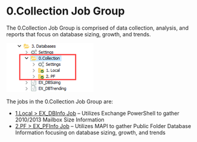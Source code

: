# 0.Collection Job Group

The 0.Collection Job Group is comprised of data collection, analysis, and reports that focus on database sizing, growth, and trends.

![0.Collection Job Group in the Jobs Tree](/static/img/product_docs/accessanalyzer/accessanalyzer/enterpriseauditor/solutions/exchange/databases/collection/collectionjobstree.png)

The jobs in the 0.Collection Job Group are:

- [1.Local > EX\_DBInfo Job](/docs/product_docs/accessanalyzer/accessanalyzer/enterpriseauditor/solutions/exchange/databases/collection/ex_dbinfo.md) – Utilizes Exchange PowerShell to gather 2010/2013 Mailbox Size Information
- [2.PF > EX\_PFInfo Job](/docs/product_docs/accessanalyzer/accessanalyzer/enterpriseauditor/solutions/exchange/databases/collection/ex_pfinfo.md) – Utilizes MAPI to gather Public Folder Database Information focusing on database sizing, growth, and trends
